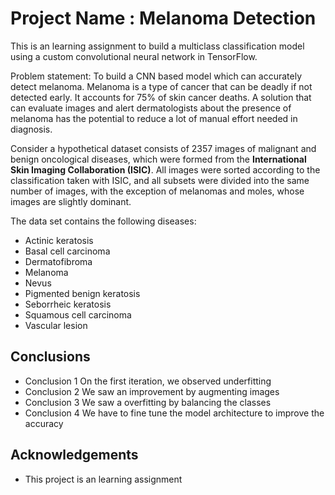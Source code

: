 # Project Name : Melanoma Detection
This is an learning assignment to build a multiclass classification model using a custom convolutional neural network in TensorFlow. 

Problem statement: To build a CNN based model which can accurately detect melanoma. Melanoma is a type of cancer that can be deadly if not detected early. It accounts for 75% of skin cancer deaths. A solution that can evaluate images and alert dermatologists about the presence of melanoma has the potential to reduce a lot of manual effort needed in diagnosis.
   
Consider a hypothetical dataset consists of 2357 images of malignant and benign oncological diseases, which were formed from the **International Skin Imaging Collaboration (ISIC)**. All images were sorted according to the classification taken with ISIC, and all subsets were divided into the same number of images, with the exception of melanomas and moles, whose images are slightly dominant.

  
The data set contains the following diseases:

- Actinic keratosis
- Basal cell carcinoma
- Dermatofibroma
- Melanoma
- Nevus
- Pigmented benign keratosis
- Seborrheic keratosis
- Squamous cell carcinoma
- Vascular lesion  

## Conclusions
- Conclusion 1 On the first iteration, we observed underfitting 
- Conclusion 2 We saw an improvement by augmenting images 
- Conclusion 3 We saw a overfitting by balancing the classes 
- Conclusion 4 We have to fine tune the model architecture to improve the accuracy 

<!-- You don't have to answer all the questions - just the ones relevant to your project. -->


## Acknowledgements
- This project is an  learning assignment 
